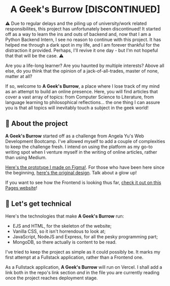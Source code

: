<div align="center">
 <h1>A Geek's Burrow [DISCONTINUED]</h1>
</div>

:warning: Due to regular delays and the piling up of university/work related responsibilites, this project has unfortunately been discontinued! It started off as a way to learn the ins and outs of backend and, now that I am a Python Backend Intern, I see no reason to continue with this project. It has helped me through a dark spot in my life, and I am forever thankful for the distraction it provided. Perhaps, I'll revive it one day - but I'm not hopeful that that will be the case. :warning:

Are you a life-long learner? Are you haunted by multiple interests? Above all else, do you think that the opinion of a jack-of-all-trades, master of none, matter at all?

If so, welcome to **A Geek's Burrow**, a place where I lose track of my mind as an attempt to build an online presence. Here, you will find articles that cover a vast array of topics: from Computer Science to Literature, from language learning to philosophical reflections... the one thing I can assure you is that all topics will inevitably touch a subject in the geek world!

## 📝 About the project
**A Geek's Burrow** started off as a challenge from Angela Yu's Web Development Bootcamp. I've allowed myself to add a couple of complexities to keep the challenge fresh. I intend on using the platform as my go-to writing spot when I venture myself in the writing of online articles, rather than using Medium.

[Here's the prototype I made on Figma!](https://www.figma.com/design/9JL3E20K2HAychTQUmxYea/A-Geek's-Burrow?node-id=0-1&node-type=canvas&t=CaF7cN6n1p4gTLb3-0). For those who have been here since the beginning, [here's the original design](https://www.figma.com/design/Xppsg76PikexYXjKSAtsQN/Geek's-Burrow?node-id=1-2&node-type=canvas&t=EST6BTrFXrmmE53q-0). Talk about a glow up!

If you want to see how the Frontend is looking thus far, [check it out on this Pages website](https://herlocksholmes1888.github.io/A-Geeks-Burrow-FRONTEND/)!

## 💾 Let's get technical
Here's the technologies that make **A Geek's Burrow** run:

* EJS and HTML, for the skeleton of the website;
* Vanilla CSS, so it isn't horrendous to look at;
* JavaScript, NodeJS and Express, for all the pesky programming part;
* MongoDB, so there actually is content to be read.

I've tried to keep the project as simple as it could possibly be. It marks my first attempt at a Fullstack application, rather than a Frontend one.

As a Fullstack application, **A Geek's Burrow** will run on Vercel. I shall add a link both in the repo's link section *and* in the file you are currently reading once the project reaches deployment stage. 